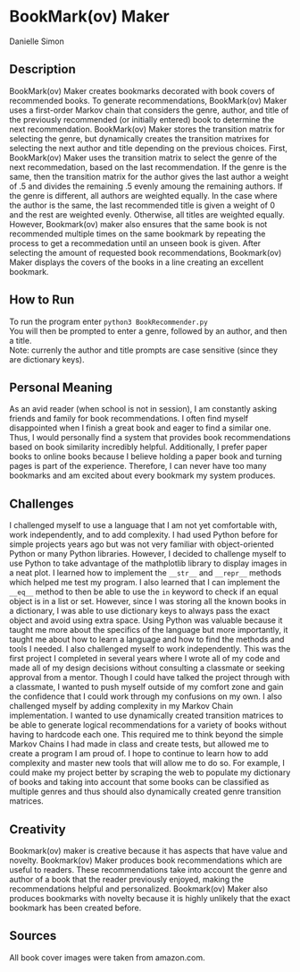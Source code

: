 # BookMark(ov) Maker
Danielle Simon

## Description
BookMark(ov) Maker creates bookmarks decorated with book covers of recommended books. To generate
recommendations, BookMark(ov) Maker uses a first-order Markov chain that considers the genre, author,
and title of the previously recommended (or initially entered) book to determine the next
recommendation. BookMark(ov) Maker stores the transition matrix for selecting the genre, but
dynamically creates the transition matrixes for selecting the next author and title depending on
the previous choices. First, BookMark(ov) Maker uses the transition matrix to select the genre of
the next recommedation, based on the last recommendation. If the genre is the same, then the
transition matrix for the author gives the last author a weight of .5 and divides the remaining .5
evenly amoung the remaining authors. If the genre is different, all authors are weighted equally.
In the case where the author is the same, the last recommended title is given a weight of 0 and the
rest are weighted evenly. Otherwise, all titles are weighted equally. However, Bookmark(ov) maker
also ensures that the same book is not recommended multiple times on the same bookmark by repeating the process to get a recommedation until an unseen book is given. After selecting the amount
of requested book recommendations, Bookmark(ov) Maker displays the covers of the books in a line
creating an excellent bookmark.

## How to Run
To run the program enter `python3 BookRecommender.py` \
You will then be prompted to enter a genre, followed by an author, and then a title. \
Note: currenly the author and title prompts are case sensitive (since they are dictionary keys).

## Personal Meaning
As an avid reader (when school is not in session), I am constantly asking friends and family for book
recommendations. I often find myself disappointed when I finish a great book and eager to find a similar one. Thus, I would personally find a system that provides book recommendations based on book similarity incredibly helpful. Additionally, I prefer paper books to online books because I believe holding a paper book and turning pages is part of the experience. Therefore, I can never have too many bookmarks and am excited about every bookmark my system produces.

## Challenges
I challenged myself to use a language that I am not yet comfortable with, work independently, and to add complexity. I had used Python before for simple projects years ago but was not very familiar with object-oriented Python or many Python libraries. However, I decided to challenge myself to use Python to take advantage of the mathplotlib library to display images in a neat plot. I learned how to implement the `__str__`  and `__repr__` methods which helped me test my program. I also learned that I can implement the `__eq__` method to then be able to use the `in` keyword to check if an equal object is in a list or set. However, since I was storing all the known books in a dictionary, I was able to use dictionary keys to always pass the exact object and avoid using extra space. Using Python was valuable because it taught me more about the specifics of the language but more importantly, it taught me about how to learn a language and how to find the methods and tools I needed. I also challenged myself to work independently. This was the first project I completed in several years where I wrote all of my code and made all of my design decisions without consulting a classmate or seeking approval from a mentor. Though I could have talked the project through with a classmate, I wanted to push myself outside of my comfort zone and gain the confidence that I could work through my confusions on my own. I also challenged myself by adding complexity in my Markov Chain implementation. I wanted to use dynamically created transition matrices to be able to generate logical recommendations for a variety of books without having to hardcode each one. This required me to think beyond the simple Markov Chains I had made in class and create tests, but allowed me to create a program I am proud of. I hope to continue to learn how to add complexity and master new tools that will allow me to do so. For example, I could make my project better by scraping the
web to populate my dictionary of books and taking into account that some books can be classified as multiple genres and thus
should also dynamically created genre transition matrices.

## Creativity
Bookmark(ov) maker is creative because it has aspects that have value and novelty. Bookmark(ov) Maker
produces book recommendations which are useful to readers. These recommendations take into account the genre and author of a book that the reader previously enjoyed, making the recommendations helpful and personalized. Bookmark(ov) Maker also produces bookmarks with novelty because it is highly
unlikely that the exact bookmark has been created before.

## Sources
All book cover images were taken from amazon.com.